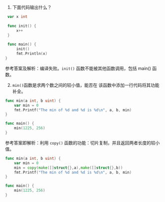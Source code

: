 1. 下面代码输出什么？

```go
 var x int
 
 func init() {
     x++
 }
 
 func main() {
     init()
     fmt.Println(x)
}
```

参考答案及解析：编译失败。`init()` 函数不能被其他函数调用，包括 main() 函数。

2. `min()`函数是求两个数之间的较小值，能否在 该函数中添加一行代码将其功能补全。

```go
func min(a int, b uint) {
    var min = 0
    fmt.Printf("The min of %d and %d is %d\n", a, b, min)
}

func main() {
    min(1225, 256)
}
```

参考答案即解析：利用 `copy()` 函数的功能：切片复制，并且返回两者长度的较小值。

```go
func min(a int, b uint) {
    var min = 0
    min = copy(make([]struct{},a),make([]struct{},b))
    fmt.Printf("The min of %d and %d is %d\n", a, b, min)
}

func main() {
    min(1225, 256)
}
```

